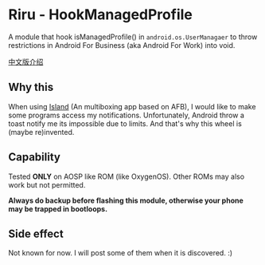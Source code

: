 # Riru - HookManagedProfile

A module that hook isManagedProfile() in ``android.os.UserManagaer`` to throw restrictions in Android For Business (aka Android For Work) into void.

[中文版介绍](/README-zh.md)

## Why this

When using [Island](https://play.google.com/store/apps/details?id=com.oasisfeng.island) (An multiboxing app based on AFB), I would like to make some programs access my notifications. Unfortunately, Android throw a toast notify me its impossible due to limits. And that's why this wheel is (maybe re)invented.

## Capability

Tested **ONLY** on AOSP like ROM (like OxygenOS). Other ROMs may also work but not permitted. 

**Always do backup before flashing this module, otherwise your phone may be trapped in bootloops.**

## Side effect

Not known for now. I will post some of them when it is discovered. :)

